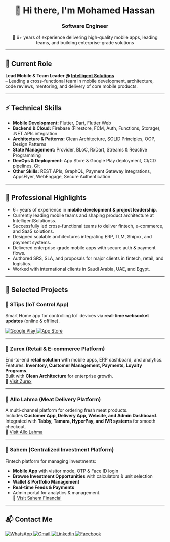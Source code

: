 <h1 align="center">👋 Hi there, I'm Mohamed Hassan</h1>
<h3 align="center"> Software Engineer</h3>

<p align="center">
🚀 6+ years of experience delivering high-quality mobile apps, leading teams, and building enterprise-grade solutions
</p>

<hr>

<h2>🏢 Current Role</h2>

**Lead Mobile & Team Leader @ [Intelligent Solutions](https://intelligentsolutionss.com/)**  
– Leading a cross-functional team in mobile development, architecture, code reviews, mentoring, and delivery of core mobile products.

<hr>

<h2>⚡ Technical Skills</h2>

- **Mobile Development:** Flutter, Dart, Flutter Web  
- **Backend & Cloud:** Firebase (Firestore, FCM, Auth, Functions, Storage), .NET APIs integration  
- **Architecture & Patterns:** Clean Architecture, SOLID Principles, OOP, Design Patterns  
- **State Management:** Provider, BLoC, RxDart, Streams & Reactive Programming  
- **DevOps & Deployment:** App Store & Google Play deployment, CI/CD pipelines, Git  
- **Other Skills:** REST APIs, GraphQL, Payment Gateway Integrations, AppsFlyer, WebEngage, Secure Authentication  

<hr>

<h2>💼 Professional Highlights</h2>

- 6+ years of experience in **mobile development & project leadership**.  
- Currently leading mobile teams and shaping product architecture at IntelligentSolutionss.  
- Successfully led cross-functional teams to deliver fintech, e-commerce, and SaaS solutions.  
- Designed scalable architectures integrating ERP, TLM, Shipox, and payment systems.  
- Delivered enterprise-grade mobile apps with secure auth & payment flows.  
- Authored SRS, SLA, and proposals for major clients in fintech, retail, and logistics.  
- Worked with international clients in Saudi Arabia, UAE, and Egypt.  

<hr>

<h2>📱 Selected Projects</h2>

### 🔹 STips (IoT Control App)  
Smart Home app for controlling IoT devices via **real-time websocket updates** (online & offline).  
<p>
  <a href="https://play.google.com/store/apps/details?id=com.visionalization.stipsws" target="_blank">
    <img alt="Google Play" src="https://img.shields.io/badge/Google_Play-414141?style=for-the-badge&logo=google-play&logoColor=white" />
  </a>
  <a href="https://apps.apple.com/us/app/s-tips/id1629453511" target="_blank">
    <img alt="App Store" src="https://img.shields.io/badge/App_Store-000000?style=for-the-badge&logo=app-store&logoColor=white" />
  </a>
</p>

---

### 🔹 Zurex (Retail & E-commerce Platform)  
End-to-end **retail solution** with mobile apps, ERP dashboard, and analytics.  
Features: **Inventory, Customer Management, Payments, Loyalty Programs**.  
Built with **Clean Architecture** for enterprise growth.  
🔗 [Visit Zurex](https://zurex.sa/ar)  

---

### 🔹 Allo Lahma (Meat Delivery Platform)  
A multi-channel platform for ordering fresh meat products.  
Includes **Customer App, Delivery App, Website, and Admin Dashboard**.  
Integrated with **Tabby, Tamara, HyperPay, and IVR systems** for smooth checkout.  
🔗 [Visit Allo Lahma](http://aloolahma.com/)  

---

### 🔹 Sahem (Centralized Investment Platform)  
Fintech platform for managing investments:  
- **Mobile App** with visitor mode, OTP & Face ID login  
- **Browse Investment Opportunities** with calculators & unit selection  
- **Wallet & Portfolio Management**  
- **Real-time Feeds & Payments**  
- Admin portal for analytics & management.  
🔗 [Visit Sahem Financial](https://sahemfinancial.com/)  

<hr>

<h2>📬 Contact Me</h2>

<p>
  <a href="http://Wa.me/201554444801" target="_blank">
    <img alt="WhatsApp" src="https://img.shields.io/badge/WhatsApp-25D366.svg?style=for-the-badge&logo=whatsapp&logoColor=white" />
  </a>
  <a href="mailto:moahamedelbaz1311@gmail.com" target="_blank">
    <img alt="Gmail" src="https://img.shields.io/badge/Email-D14836.svg?style=for-the-badge&logo=gmail&logoColor=white" />
  </a>
  <a href="https://www.linkedin.com/in/mohamed-hassan-8384761aa" target="_blank">
    <img alt="LinkedIn" src="https://img.shields.io/badge/LinkedIn-0077B5.svg?style=for-the-badge&logo=linkedin&logoColor=white" />
  </a>
  <a href="https://www.facebook.com/profile.php?id=100006101352537" target="_blank">
    <img alt="Facebook" src="https://img.shields.io/badge/Facebook-1877F2.svg?style=for-the-badge&logo=facebook&logoColor=white" />
  </a>
</p>
